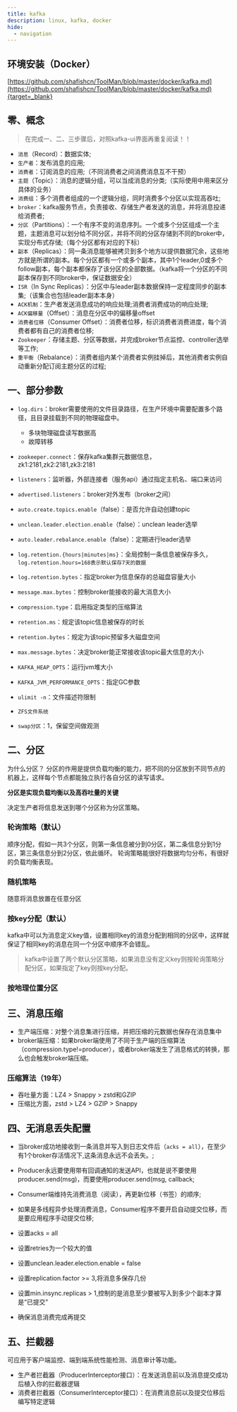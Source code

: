 ```yaml
---
title: kafka
description: linux, kafka, docker
hide:
  - navigation
---
```



## 环境安装（Docker）

[https://github.com/shafishcn/ToolMan/blob/master/docker/kafka.md](https://github.com/shafishcn/ToolMan/blob/master/docker/kafka.md){target=_blank}

## 零、概念
> 在完成一、二、三步骤后，对照kafka-ui界面再重复阅读！！

- `消息`（Record）：数据实体;
- `生产者`：发布消息的应用;
- `消费者`：订阅消息的应用;（不同消费者之间消费消息互不干预）
- `主题`（Topic）：消息的逻辑分组，可以当成消息的分类;（实际使用中用来区分具体的业务）
- `消费组`：多个消费者组成的一个逻辑分组，同时消费多个分区以实现高吞吐;
- `broker`：kafka服务节点，负责接收、存储生产者发送的消息，并将消息投递给消费者;
- `分区`（Partitions）：一个有序不变的消息序列。一个或多个分区组成一个主题，主题消息可以划分给不同分区，并将不同的分区存储到不同的broker中，实现分布式存储;（每个分区都有对应的下标）
- `副本`（Replicas）：同一条消息能够被拷贝到多个地方以提供数据冗余，这些地方就是所谓的副本。每个分区都有一个或多个副本，其中1个leader,0或多个follow副本，每个副本都保存了该分区的全部数据。（kafka将一个分区的不同副本保存到不同broker中，保证数据安全）
- `ISR`（In Sync Replicas）：分区中与leader副本数据保持一定程度同步的副本集;（该集合也包括leader副本本身）
- `ACK机制`：生产者发送消息成功的响应处理;消费者消费成功的响应处理;
- `ACK偏移量`（Offset）：消息在分区中的偏移量offset
- `消费者位移`（Consumer Offset）：消费者位移，标识消费者消费进度，每个消费者都有自己的消费者位移;
- `Zookeeper`：存储主题、分区等数据，并完成broker节点监控、controller选举等工作;
- `重平衡`（Rebalance）：消费者组内某个消费者实例挂掉后，其他消费者实例自动重新分配订阅主题分区的过程;

## 一、部分参数
- `log.dirs`：broker需要使用的文件目录路径，在生产环境中需要配置多个路径，且目录挂载到不同的物理磁盘中。
    - 多块物理磁盘读写数据高
    - 故障转移
- `zookeeper.connect`：保存kafka集群元数据信息，zk1:2181,zk2:2181,zk3:2181
- `listeners`：监听器，外部连接者（服务api）通过指定主机名、端口来访问
- `advertised.listeners`：broker对外发布（broker之间）
- `auto.create.topics.enable`（false）：是否允许自动创建topic
- `unclean.leader.election.enable`（false）：unclean leader选举
- `auto.leader.rebalance.enable`（false）：定期进行leader选举
- `log.retention.{hours|minutes|ms}`：全局控制一条信息被保存多久，`log.retention.hours=168表示默认保存7天的数据`
- `log.retention.bytes`：指定broker为信息保存的总磁盘容量大小
- `message.max.bytes`：控制broker能接收的最大消息大小

- `compression.type`：启用指定类型的压缩算法

- `retention.ms`：规定该topic信息被保存的时长
- `retention.bytes`：规定为该topic预留多大磁盘空间
- `max.message.bytes`：决定broker能正常接收该topic最大信息的大小

- `KAFKA_HEAP_OPTS`：运行jvm堆大小
- `KAFKA_JVM_PERFORMANCE_OPTS`：指定GC参数

- `ulimit -n`：文件描述符限制
- `ZFS文件系统`
- `swap分区`：1，保留空间做观测

## 二、分区
为什么分区？
分区的作用是提供负载均衡的能力，把不同的分区放到不同节点的机器上，这样每个节点都能独立执行各自分区的读写请求。

**分区是实现负载均衡以及高吞吐量的关键**

决定生产者将信息发送到哪个分区称为分区策略。
### 轮询策略（默认）
顺序分配，假如一共3个分区，则第一条信息被分到0分区，第二条信息分到1分区，第三条信息分到2分区，依此循环。
轮询策略能很好将数据均匀分布，有很好的负载均衡表现。

### 随机策略
随意将消息放置在任意分区

### 按key分配（默认）
kafka中可以为消息定义key值，设置相同key的消息分配到相同的分区中，这样就保证了相同key的消息在同一个分区中顺序不会错乱。

> kafka中设置了两个默认分区策略，如果消息没有定义key则按轮询策略分配分区，如果指定了key则按key分配。

### 按地理位置分区

## 三、消息压缩
- 生产端压缩：对整个消息集进行压缩，并把压缩的元数据也保存在消息集中
- broker端压缩：如果broker端使用了不同于生产端的压缩算法（compression.type!=producer），或者broker端发生了消息格式的转换，那么也会触发broker端压缩。

### 压缩算法（19年）
- 吞吐量方面：LZ4 > Snappy > zstd和GZIP
- 压缩比方面，zstd > LZ4 > GZIP > Snappy

## 四、无消息丢失配置
- 当broker成功地接收到一条消息并写入到日志文件后（`acks = all`），在至少有1个broker存活情况下,这条消息永远不会丢失。;
- Producer永远要使用带有回调通知的发送API，也就是说不要使用producer.send(msg)，而要使用producer.send(msg, callback;
- Consumer端维持先消费消息（阅读），再更新位移（书签）的顺序;
- 如果是多线程异步处理消费消息，Consumer程序不要开启自动提交位移，而是要应用程序手动提交位移;

- 设置acks = all
- 设置retries为一个较大的值
- 设置unclean.leader.election.enable = false
- 设置replication.factor >= 3,将消息多保存几份
- 设置min.insync.replicas > 1,控制的是消息至少要被写入到多少个副本才算是“已提交”
- 确保消息消费完成再提交

## 五、拦截器
可应用于客户端监控、端到端系统性能检测、消息审计等功能。

- 生产者拦截器（ProducerInterceptor接口）：在发送消息前以及消息提交成功后植入你的拦截器逻辑
- 消费者拦截器（ConsumerInterceptor接口）：在消费消息前以及提交位移后编写特定逻辑